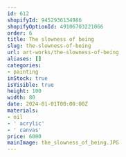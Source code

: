 ```yaml
---
id: 612
shopifyId: 9452936134986
shopifyOptionId: 49106703221066
order: 6
title: The slowness of being
slug: the-slowness-of-being
url: art-works/the-slowness-of-being
aliases: []
categories:
- painting
inStock: true
isVisible: true
height: 100
width: 80
date: 2024-01-01T00:00:00Z
materials:
- oil
- ' acrylic'
- ' canvas'
price: 6000
mainImage: the_slowness_of_being.JPG
---
```

